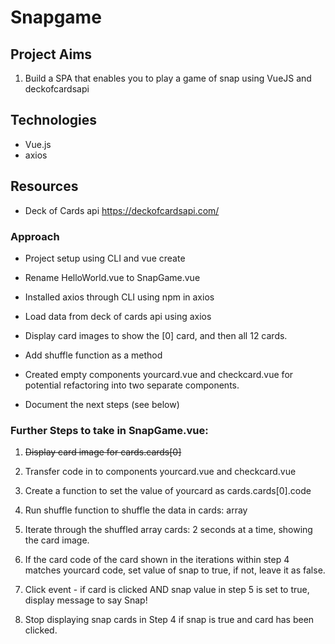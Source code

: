 # Snapgame

## Project Aims
1. Build a SPA that enables you to play a game of snap using VueJS and deckofcardsapi

## Technologies
* Vue.js
* axios

## Resources
* Deck of Cards api https://deckofcardsapi.com/

### Approach
* Project setup using CLI and vue create

* Rename HelloWorld.vue to SnapGame.vue

* Installed axios through CLI using npm in axios

* Load data from deck of cards api using axios

* Display card images to show the [0] card, and then all 12 cards.

* Add shuffle function as a method

* Created empty components yourcard.vue and checkcard.vue for potential refactoring into two separate components.

* Document the next steps (see below)


### Further Steps to take in SnapGame.vue:

1. ~~Display card image for cards.cards[0]~~

2. Transfer code in to components yourcard.vue and checkcard.vue

3. Create a function to set the value of yourcard as cards.cards[0].code

4. Run shuffle function to shuffle the data in cards: array

5. Iterate through the shuffled array cards: 2 seconds at a time, showing the card image.

6. If the card code of the card shown in the iterations within step 4 matches yourcard code, set value of snap to true, if not, leave it as false.

7. Click event - if card is clicked AND snap value in step 5 is set to true, display message to say Snap!

8. Stop displaying snap cards in Step 4 if snap is true and card has been clicked.
